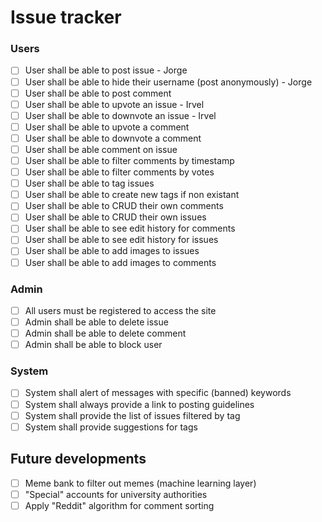 # Issue tracker


### Users
- [ ] User shall be able to post issue - Jorge
- [ ] User shall be able to hide their username (post anonymously) - Jorge
- [ ] User shall be able to post comment
- [ ] User shall be able to upvote an issue - Irvel
- [ ] User shall be able to downvote an issue - Irvel
- [ ] User shall be able to upvote a comment
- [ ] User shall be able to downvote a comment
- [ ] User shall be able comment on issue
- [ ] User shall be able to filter comments by timestamp
- [ ] User shall be able to filter comments by votes
- [ ] User shall be able to tag issues
- [ ] User shall be able to create new tags if non existant
- [ ] User shall be able to CRUD their own comments
- [ ] User shall be able to CRUD their own issues
- [ ] User shall be able to see edit history for comments
- [ ] User shall be able to see edit history for issues
- [ ] User shall be able to add images to issues
- [ ] User shall be able to add images to comments

### Admin
- [ ] All users must be registered to access the site
- [ ] Admin shall be able to delete issue
- [ ] Admin shall be able to delete comment
- [ ] Admin shall be able to block user

### System
- [ ] System shall alert of messages with specific (banned) keywords
- [ ] System shall always provide a link to posting guidelines
- [ ] System shall provide the list of issues filtered by tag
- [ ] System shall provide suggestions for tags

## Future developments

- [ ] Meme bank to filter out memes (machine learning layer)
- [ ] "Special" accounts for university authorities
- [ ] Apply "Reddit" algorithm for comment sorting
